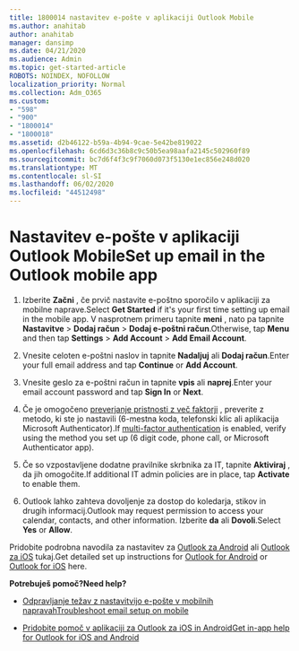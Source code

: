 ```yaml
---
title: 1800014 nastavitev e-pošte v aplikaciji Outlook Mobile
ms.author: anahitab
author: anahitab
manager: dansimp
ms.date: 04/21/2020
ms.audience: Admin
ms.topic: get-started-article
ROBOTS: NOINDEX, NOFOLLOW
localization_priority: Normal
ms.collection: Adm_O365
ms.custom:
- "598"
- "900"
- "1800014"
- "1800018"
ms.assetid: d2b46122-b59a-4b94-9cae-5e42be819022
ms.openlocfilehash: 6cd6d3c36b8c9c50b5ea98aafa2145c502960f89
ms.sourcegitcommit: bc7d6f4f3c9f7060d073f5130e1ec856e248d020
ms.translationtype: MT
ms.contentlocale: sl-SI
ms.lasthandoff: 06/02/2020
ms.locfileid: "44512498"
---
```

# <a name="set-up-email-in-the-outlook-mobile-app"></a><span data-ttu-id="84a6a-102">Nastavitev e-pošte v aplikaciji Outlook Mobile</span><span class="sxs-lookup"><span data-stu-id="84a6a-102">Set up email in the Outlook mobile app</span></span>

1. <span data-ttu-id="84a6a-103">Izberite **Začni** , če prvič nastavite e-poštno sporočilo v aplikaciji za mobilne naprave.</span><span class="sxs-lookup"><span data-stu-id="84a6a-103">Select **Get Started** if it's your first time setting up email in the mobile app.</span></span> <span data-ttu-id="84a6a-104">V nasprotnem primeru tapnite **meni** , nato pa tapnite **Nastavitve** \> **Dodaj račun** \> **Dodaj e-poštni račun**.</span><span class="sxs-lookup"><span data-stu-id="84a6a-104">Otherwise, tap **Menu** and then tap **Settings** \> **Add Account** \> **Add Email Account**.</span></span>

2. <span data-ttu-id="84a6a-105">Vnesite celoten e-poštni naslov in tapnite **Nadaljuj** ali **Dodaj račun**.</span><span class="sxs-lookup"><span data-stu-id="84a6a-105">Enter your full email address and tap **Continue** or **Add Account**.</span></span>

3. <span data-ttu-id="84a6a-106">Vnesite geslo za e-poštni račun in tapnite **vpis** ali **naprej**.</span><span class="sxs-lookup"><span data-stu-id="84a6a-106">Enter your email account password and tap **Sign In** or **Next**.</span></span>

4. <span data-ttu-id="84a6a-107">Če je omogočeno [preverjanje pristnosti z več faktorji](https://docs.microsoft.com/microsoft-365/admin/security-and-compliance/set-up-multi-factor-authentication) , preverite z metodo, ki ste jo nastavili (6-mestna koda, telefonski klic ali aplikacija Microsoft Authenticator).</span><span class="sxs-lookup"><span data-stu-id="84a6a-107">If [multi-factor authentication](https://docs.microsoft.com/microsoft-365/admin/security-and-compliance/set-up-multi-factor-authentication) is enabled, verify using the method you set up (6 digit code, phone call, or Microsoft Authenticator app).</span></span>

5. <span data-ttu-id="84a6a-108">Če so vzpostavljene dodatne pravilnike skrbnika za IT, tapnite **Aktiviraj** , da jih omogočite.</span><span class="sxs-lookup"><span data-stu-id="84a6a-108">If additional IT admin policies are in place, tap **Activate** to enable them.</span></span>

6. <span data-ttu-id="84a6a-109">Outlook lahko zahteva dovoljenje za dostop do koledarja, stikov in drugih informacij.</span><span class="sxs-lookup"><span data-stu-id="84a6a-109">Outlook may request permission to access your calendar, contacts, and other information.</span></span> <span data-ttu-id="84a6a-110">Izberite **da** ali **Dovoli**.</span><span class="sxs-lookup"><span data-stu-id="84a6a-110">Select **Yes** or **Allow**.</span></span>

<span data-ttu-id="84a6a-111">Pridobite podrobna navodila za nastavitev za [Outlook za Android](https://support.office.com/article/886db551-8dfa-4fd5-b835-f8e532091872.aspx) ali [Outlook za iOS](https://support.office.com/article/b2de2161-cc1d-49ef-9ef9-81acd1c8e234.aspx) tukaj.</span><span class="sxs-lookup"><span data-stu-id="84a6a-111">Get detailed set up instructions for [Outlook for Android](https://support.office.com/article/886db551-8dfa-4fd5-b835-f8e532091872.aspx) or [Outlook for iOS](https://support.office.com/article/b2de2161-cc1d-49ef-9ef9-81acd1c8e234.aspx) here.</span></span>
  
 <span data-ttu-id="84a6a-112">**Potrebuješ pomoč?**</span><span class="sxs-lookup"><span data-stu-id="84a6a-112">**Need help?**</span></span>
  
- [<span data-ttu-id="84a6a-113">Odpravljanje težav z nastavitvijo e-pošte v mobilnih napravah</span><span class="sxs-lookup"><span data-stu-id="84a6a-113">Troubleshoot email setup on mobile</span></span>](https://support.office.com/article/a264ef01-9c88-48fb-9285-7017e4f31f02.aspx)

- [<span data-ttu-id="84a6a-114">Pridobite pomoč v aplikaciji za Outlook za iOS in Android</span><span class="sxs-lookup"><span data-stu-id="84a6a-114">Get in-app help for Outlook for iOS and Android</span></span>](https://support.office.com/article/218a22d1-9fa5-4889-b689-de1c63493243.aspx#ID0EAABAAA=Contact_Support)

